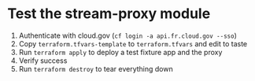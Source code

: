 # Test the stream-proxy module
1. Authenticate with cloud.gov (`cf login -a api.fr.cloud.gov --sso`)
2. Copy `terraform.tfvars-template` to `terraform.tfvars` and edit to taste
3. Run `terraform apply` to deploy a test fixture app and the proxy
4. Verify success
5. Run `terraform destroy` to tear everything down
